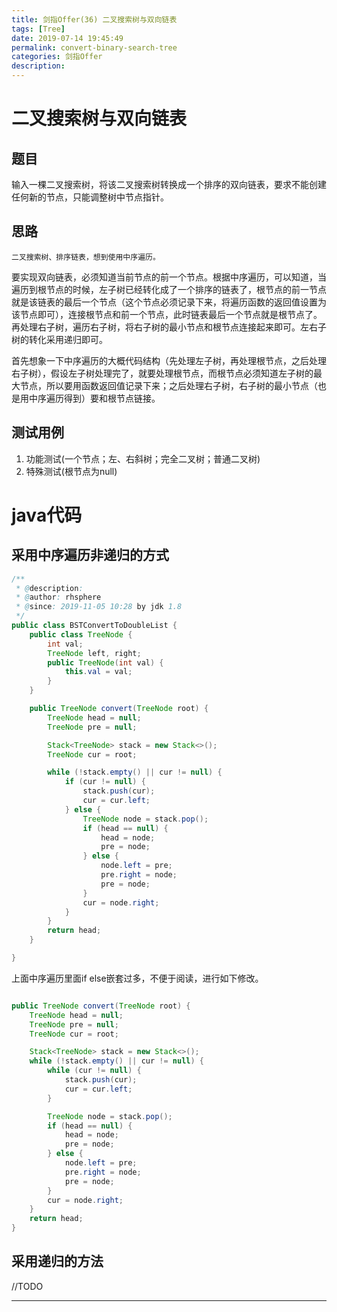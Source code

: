 ```yaml
---
title: 剑指Offer(36) 二叉搜索树与双向链表
tags: [Tree]
date: 2019-07-14 19:45:49
permalink: convert-binary-search-tree
categories: 剑指Offer
description:
---
```

<p class="description"></p>


<!-- more -->

# 二叉搜索树与双向链表

## 题目
  输入一棵二叉搜索树，将该二叉搜索树转换成一个排序的双向链表，要求不能创建任何新的节点，只能调整树中节点指针。

## 思路
	二叉搜索树、排序链表，想到使用中序遍历。

要实现双向链表，必须知道当前节点的前一个节点。根据中序遍历，可以知道，当遍历到根节点的时候，左子树已经转化成了一个排序的链表了，根节点的前一节点就是该链表的最后一个节点（这个节点必须记录下来，将遍历函数的返回值设置为该节点即可），连接根节点和前一个节点，此时链表最后一个节点就是根节点了。再处理右子树，遍历右子树，将右子树的最小节点和根节点连接起来即可。左右子树的转化采用递归即可。

首先想象一下中序遍历的大概代码结构（先处理左子树，再处理根节点，之后处理右子树），假设左子树处理完了，就要处理根节点，而根节点必须知道左子树的最大节点，所以要用函数返回值记录下来；之后处理右子树，右子树的最小节点（也是用中序遍历得到）要和根节点链接。


## 测试用例
1. 功能测试(一个节点；左、右斜树；完全二叉树；普通二叉树)
2. 特殊测试(根节点为null)

# java代码

## 采用中序遍历非递归的方式

```java
/**
 * @description:
 * @author: rhsphere
 * @since: 2019-11-05 10:28 by jdk 1.8
 */
public class BSTConvertToDoubleList {
    public class TreeNode {
        int val;
        TreeNode left, right;
        public TreeNode(int val) {
            this.val = val;
        }
    }

    public TreeNode convert(TreeNode root) {
        TreeNode head = null;
        TreeNode pre = null;

        Stack<TreeNode> stack = new Stack<>();
        TreeNode cur = root;

        while (!stack.empty() || cur != null) {
            if (cur != null) {
                stack.push(cur);
                cur = cur.left;
            } else {
                TreeNode node = stack.pop();
                if (head == null) {
                    head = node;
                    pre = node;
                } else {
                    node.left = pre;
                    pre.right = node;
                    pre = node;
                }
                cur = node.right;
            }
        }
        return head;
    }

}

```

上面中序遍历里面if else嵌套过多，不便于阅读，进行如下修改。

```java

public TreeNode convert(TreeNode root) {
	TreeNode head = null;
	TreeNode pre = null;
	TreeNode cur = root;

	Stack<TreeNode> stack = new Stack<>();
	while (!stack.empty() || cur != null) {
		while (cur != null) {
			stack.push(cur);
			cur = cur.left;
		}

		TreeNode node = stack.pop();
		if (head == null) {
			head = node;
			pre = node;
		} else {
			node.left = pre;
			pre.right = node;
			pre = node;
		}
		cur = node.right;
	}
	return head;
}

```


## 采用递归的方法

//TODO

<hr />